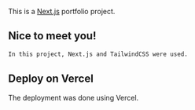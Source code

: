 This is a [Next.js](https://nextjs.org/) portfolio project.

## Nice to meet you!

```bash
In this project, Next.js and TailwindCSS were used.
```

## Deploy on Vercel

The deployment was done using Vercel.
